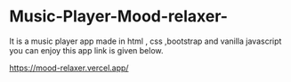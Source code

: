 # Music-Player-Mood-relaxer-

It is a music player app made in html , css ,bootstrap and vanilla javascript you can enjoy this app link is given below.

https://mood-relaxer.vercel.app/
